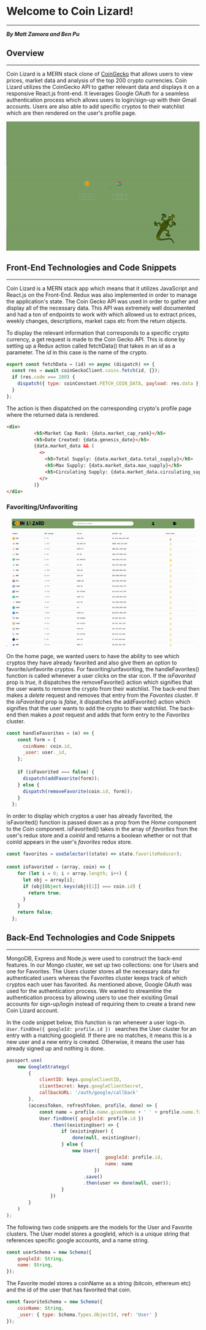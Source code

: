 # Welcome to Coin Lizard!
--------------

***By Matt Zamora and Ben Pu***

## Overview
--------------
Coin Lizard is a MERN stack clone of [CoinGecko](https://www.coingecko.com/en) that allows users to view prices, market data and analysis of the top 200 crypto currencies. Coin Lizard utilizes the CoinGecko API to gather relevant data and displays it on a responsive React.js front-end. It leverages Google OAuth for a seamless authentication process which allows users to login/sign-up with their Gmail accounts. Users are also able to add specific cryptos to their watchlist which are then rendered on the user's profile page.

![Overview](./client/src/images/app-overview.gif)

## Front-End Technologies and Code Snippets
------  
Coin Lizard is a MERN stack app which means that it utilizes JavaScript and React.js on the Front-End. Redux was also implemented in order to manage the application's state. The Coin Gecko API was used in order to gather and display all of the necessary data. This API was extremely well documented and had a ton of endpoints to work with which allowed us to extract prices, weekly changes, descriptions, market caps etc from the return objects. 

To display the relevant information that corresponds to a specific crypto currency, a get request is made to the Coin Gecko API. This is done by setting up a Redux action called fetchData() that takes in an *id* as a parameter. The *id* in this case is the name of the crypto.

```JavaScript
export const fetchData = (id) => async (dispatch) => {
  const res = await coinGeckoClient.coins.fetch(id, {});
  if (res.code === 200) {
    dispatch({ type: coinConstant.FETCH_COIN_DATA, payload: res.data });
  }
};
```

The action is then dispatched on the corresponding crypto's profile page where the returned data is rendered. 
```HTML
<div>
          <h5>Market Cap Rank: {data.market_cap_rank}</h5>
          <h5>Date Created: {data.genesis_date}</h5>
          {data.market_data && (
            <>
              <h5>Total Supply: {data.market_data.total_supply}</h5>
              <h5>Max Supply: {data.market_data.max_supply}</h5>
              <h5>Circulating Supply: {data.market_data.circulating_supply}</h5>
            </>
          )}
</div>
```

### Favoriting/Unfavoriting
![Favorite](./client/src/images/favorite-unfavorite.gif)

On the home page, we wanted users to have the ability to see which cryptos they have already favorited and also give them an option to favorite/unfavorite cryptos. For favoriting/unfavoriting, the handleFavorites() function is called whenever a user clicks on the star icon. If the *isFavorited* prop is *true*, it dispatches the removeFavorite() action which signifies that the user wants to remove the crypto from their watchlist. The back-end then makes a *delete* request and removes that entry from the *Favorites* cluster. If the *isFavorited* prop is *false*, it dispatches the addFavorite() action which signifies that the user wants to add the crypto to their watchlist. The back-end then makes a *post* request and adds that form entry to the *Favorites* cluster.

```JavaScript
const handleFavorites = (e) => {
    const form = {
      coinName: coin.id,
      _user: user._id,
    };

    if (isFavorited === false) {
      dispatch(addFavorite(form));
    } else {
      dispatch(removeFavorite(coin.id, form));
    }
  };
```

In order to display which cryptos a user has already favorited, the isFavorited() function is passed down as a prop from the *Home* component to the *Coin* component. isFavorited() takes in the array of *favorites* from the user's redux store and a *coinId* and returns a boolean whether or not that coinId appears in the user's *favorites* redux store.

```JavaScript
const favorites = useSelector((state) => state.favoriteReducer);

const isFavorited = (array, coin) => {
    for (let i = 0; i < array.length; i++) {
      let obj = array[i];
      if (obj[Object.keys(obj)[1]] === coin.id) {
        return true;
      }
    }
    return false;
  };
```

## Back-End Technologies and Code Snippets
------  
MongoDB, Express and Node.js were used to construct the back-end features. In our Mongo cluster, we set up two collections: one for Users and one for Favorites. The Users cluster stores all the necessary data for authenticated users whereas the Favorites cluster keeps track of which cryptos each user has favorited. As mentioned above, Google OAuth was used for the authentication process. We wanted to streamline the authentication process by allowing users to use their exisiting Gmail accounts for sign-up/login instead of requiring them to create a brand new Coin Lizard account. 

In the code snippet below, this function is ran whenever a user logs-in. `User.findOne({ googleId: profile.id }) ` searches the User cluster for an entry with a matching googleId. If there are no matches, it means this is a new user and a new entry is created. Otherwise, it means the user has already signed up and nothing is done.

```JavaScript
passport.use(
    new GoogleStrategy(
        {
            clientID: keys.googleClientID,
            clientSecret: keys.googleClientSecret,
            callbackURL: '/auth/google/callback'
        },
        (accessToken, refreshToken, profile, done) => {
            const name = profile.name.givenName + ' ' + profile.name.familyName
            User.findOne({ googleId: profile.id }) 
                .then((existingUser) => {
                    if (existingUser) { 
                        done(null, existingUser);
                    } else { 
                        new User({ 
                                    googleId: profile.id, 
                                    name: name
                                })
                            .save() 
                            .then(user => done(null, user));
                    }
                })
        }
    )
);
```

The following two code snippets are the models for the User and Favorite clusters. The User model stores a googleId, which is a unique string that references specific google accounts, and a name string. 

```JavaScript
const userSchema = new Schema({                       
    googleId: String,    
    name: String,
});
```
The Favorite model stores a coinName as a string (bitcoin, ethereum etc) and the id of the user that has favorited that coin. 
```JavaScript
const favoriteSchema = new Schema({               
    coinName: String,
    _user: { type: Schema.Types.ObjectId, ref: 'User' }
});
```







